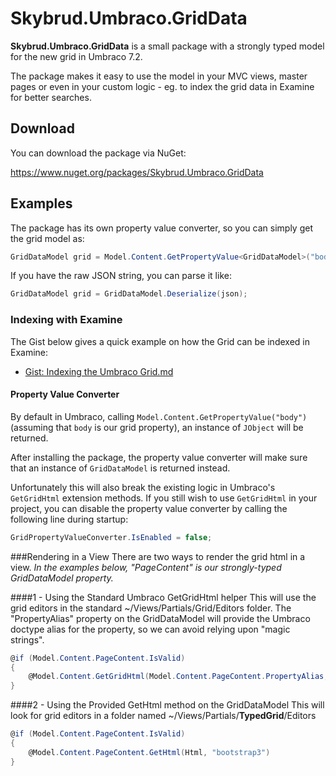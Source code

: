 Skybrud.Umbraco.GridData
========================

**Skybrud.Umbraco.GridData** is a small package with a strongly typed model for the new grid in Umbraco 7.2.

The package makes it easy to use the model in your MVC views, master pages or even in your custom logic - eg. to index the grid data in Examine for better searches.

## Download

You can download the package via NuGet:

https://www.nuget.org/packages/Skybrud.Umbraco.GridData

## Examples

The package has its own property value converter, so you can simply get the grid model as:

```C#
GridDataModel grid = Model.Content.GetPropertyValue<GridDataModel>("body");
```

If you have the raw JSON string, you can parse it like:

```C#
GridDataModel grid = GridDataModel.Deserialize(json);
```

### Indexing with Examine

The Gist below gives a quick example on how the Grid can be indexed in Examine:

* [Gist: Indexing the Umbraco Grid.md](https://gist.github.com/abjerner/bdd89e0788d274ec5a33)

#### Property Value Converter

By default in Umbraco, calling `Model.Content.GetPropertyValue("body")` (assuming that `body` is our grid property), an instance of `JObject` will be returned.

After installing the package, the property value converter will make sure that an instance of `GridDataModel` is returned instead.

Unfortunately this will also break the existing logic in Umbraco's `GetGridHtml` extension methods. If you still wish to use `GetGridHtml` in your project, you can disable the property value converter by calling the following line during startup:

```C#
GridPropertyValueConverter.IsEnabled = false;
```

###Rendering in a View
There are two ways to render the grid html in a view. 
*In the examples below, "PageContent" is our strongly-typed GridDataModel property.*

####1 - Using the Standard Umbraco GetGridHtml helper
This will use the grid editors in the standard ~/Views/Partials/Grid/Editors folder. The "PropertyAlias" property on the GridDataModel will provide the Umbraco doctype alias for the property, so we can avoid relying upon "magic strings".

```C#
@if (Model.Content.PageContent.IsValid)
{
    @Model.Content.GetGridHtml(Model.Content.PageContent.PropertyAlias, "bootstrap3")
}
```


####2 - Using the Provided GetHtml method on the GridDataModel
This will look for grid editors in a folder named ~/Views/Partials/**TypedGrid**/Editors

```C#
@if (Model.Content.PageContent.IsValid)
{
    @Model.Content.PageContent.GetHtml(Html, "bootstrap3")
}
```